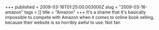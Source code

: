 +++
published = 2009-03-16T01:25:00.003000Z
slug = "2009-03-16-amazon"
tags = []
title = "Amazon"
+++
It's a shame that it's basically impossible to compete with Amazon when
it comes to online book selling, because their website is so horribly
awful to use. Not fair.
